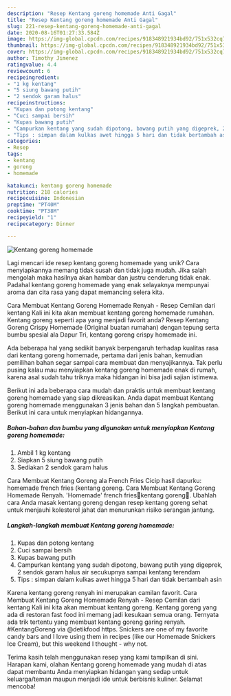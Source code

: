 ```yaml
---
description: "Resep Kentang goreng homemade Anti Gagal"
title: "Resep Kentang goreng homemade Anti Gagal"
slug: 221-resep-kentang-goreng-homemade-anti-gagal
date: 2020-08-16T01:27:33.584Z
image: https://img-global.cpcdn.com/recipes/918348921934bd92/751x532cq70/kentang-goreng-homemade-foto-resep-utama.jpg
thumbnail: https://img-global.cpcdn.com/recipes/918348921934bd92/751x532cq70/kentang-goreng-homemade-foto-resep-utama.jpg
cover: https://img-global.cpcdn.com/recipes/918348921934bd92/751x532cq70/kentang-goreng-homemade-foto-resep-utama.jpg
author: Timothy Jimenez
ratingvalue: 4.4
reviewcount: 6
recipeingredient:
- "1 kg kentang"
- "5 siung bawang putih"
- "2 sendok garam halus"
recipeinstructions:
- "Kupas dan potong kentang"
- "Cuci sampai bersih"
- "Kupas bawang putih"
- "Campurkan kentang yang sudah dipotong, bawang putih yang digeprek, 2 sendok garam halus air secukupnya sampai kentang terendam"
- "Tips : simpan dalam kulkas awet hingga 5 hari dan tidak bertambah asin"
categories:
- Resep
tags:
- kentang
- goreng
- homemade

katakunci: kentang goreng homemade 
nutrition: 218 calories
recipecuisine: Indonesian
preptime: "PT40M"
cooktime: "PT38M"
recipeyield: "1"
recipecategory: Dinner

---
```



![Kentang goreng homemade](https://img-global.cpcdn.com/recipes/918348921934bd92/751x532cq70/kentang-goreng-homemade-foto-resep-utama.jpg)

Lagi mencari ide resep kentang goreng homemade yang unik? Cara menyiapkannya memang tidak susah dan tidak juga mudah. Jika salah mengolah maka hasilnya akan hambar dan justru cenderung tidak enak. Padahal kentang goreng homemade yang enak selayaknya mempunyai aroma dan cita rasa yang dapat memancing selera kita.

Cara Membuat Kentang Goreng Homemade Renyah - Resep Cemilan dari kentang Kali ini kita akan membuat kentang goreng homemade rumahan. Kentang goreng seperti apa yang menjadi favorit anda? Resep Kentang Goreng Crispy Homemade (Original buatan rumahan) dengan tepung serta bumbu spesial ala Dapur Tri, kentang goreng crispy homemade ini.

Ada beberapa hal yang sedikit banyak berpengaruh terhadap kualitas rasa dari kentang goreng homemade, pertama dari jenis bahan, kemudian pemilihan bahan segar sampai cara membuat dan menyajikannya. Tak perlu pusing kalau mau menyiapkan kentang goreng homemade enak di rumah, karena asal sudah tahu triknya maka hidangan ini bisa jadi sajian istimewa.


Berikut ini ada beberapa cara mudah dan praktis untuk membuat kentang goreng homemade yang siap dikreasikan. Anda dapat membuat Kentang goreng homemade menggunakan 3 jenis bahan dan 5 langkah pembuatan. Berikut ini cara untuk menyiapkan hidangannya.

<!--inarticleads1-->

##### Bahan-bahan dan bumbu yang digunakan untuk menyiapkan Kentang goreng homemade:

1. Ambil 1 kg kentang
1. Siapkan 5 siung bawang putih
1. Sediakan 2 sendok garam halus


Cara Membuat Kentang Goreng ala French Fries Cicip hasil dapurku: homemade french fries (kentang goreng. Cara Membuat Kentang Goreng Homemade Renyah. &#39;Homemade&#39; french fries🍟kentang goreng🍟. Ubahlah cara Anda masak kentang goreng dengan resep kentang goreng sehat untuk menjauhi kolesterol jahat dan menurunkan risiko serangan jantung. 

<!--inarticleads2-->

##### Langkah-langkah membuat Kentang goreng homemade:

1. Kupas dan potong kentang
1. Cuci sampai bersih
1. Kupas bawang putih
1. Campurkan kentang yang sudah dipotong, bawang putih yang digeprek, 2 sendok garam halus air secukupnya sampai kentang terendam
1. Tips : simpan dalam kulkas awet hingga 5 hari dan tidak bertambah asin


Karena kentang goreng renyah ini merupakan camilan favorit. Cara Membuat Kentang Goreng Homemade Renyah - Resep Cemilan dari kentang Kali ini kita akan membuat kentang goreng. Kentang goreng yang ada di restoran fast food ini memang jadi kesukaan semua orang. Ternyata ada trik tertentu yang membuat kentang goreng garing renyah. #KentangGoreng via @detikfood https. Snickers are one of my favorite candy bars and I love using them in recipes (like our Homemade Snickers Ice Cream), but this weekend I thought - why not. 

Terima kasih telah menggunakan resep yang kami tampilkan di sini. Harapan kami, olahan Kentang goreng homemade yang mudah di atas dapat membantu Anda menyiapkan hidangan yang sedap untuk keluarga/teman maupun menjadi ide untuk berbisnis kuliner. Selamat mencoba!

